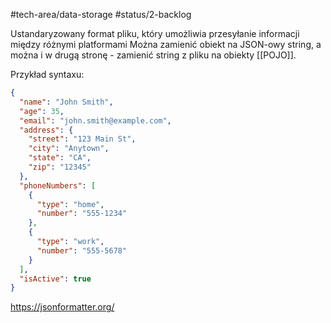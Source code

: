 #tech-area/data-storage
#status/2-backlog

Ustandaryzowany format pliku, który umożliwia przesyłanie informacji między różnymi platformami
Można zamienić obiekt na JSON-owy string, a można i w drugą stronę - zamienić string z pliku na obiekty [[POJO]].

Przykład syntaxu:

```json
{
  "name": "John Smith",
  "age": 35,
  "email": "john.smith@example.com",
  "address": {
    "street": "123 Main St",
    "city": "Anytown",
    "state": "CA",
    "zip": "12345"
  },
  "phoneNumbers": [
    {
      "type": "home",
      "number": "555-1234"
    },
    {
      "type": "work",
      "number": "555-5678"
    }
  ],
  "isActive": true
}

```

https://jsonformatter.org/